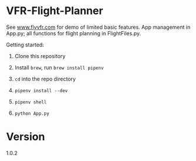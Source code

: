 # VFR-Flight-Planner

See www.flyvfr.com for demo of limited basic features. App management in App.py; all functions for flight planning in FlightFiles.py. 

Getting started: 

1. Clone this repository

2. Install `brew`, run `brew install pipenv`

3. `cd` into the repo directory

4. `pipenv install --dev`

5. `pipenv shell`

6. `python App.py`

# Version
1.0.2

